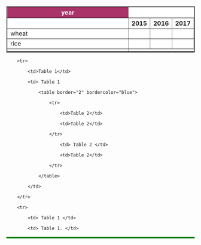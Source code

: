<!DOCTYPE html>
<html>
<head>
<title>My first dynamic html page</title>
</head>

<!--<style>
body {
background-image:url("http://n6.femoy.com/free/16853639_akf641_bqy261/pics/002.jpg");

background-size:cover;

}

</style>
<body>
<!--
<h1 style="text-align:center"> Dynamic-html:Master -->

<!--<div ID = divMesaage>
</div>
<p style="position:absolute;left:5%;top:17%;font-style:normal;font-weight:bold;font-size:50;color:white">
Topics in the book include


<ul>
<li> Scripting</li>
<li> css</li>
<li> animaltion</li>
<li> ...and many more</li>
</ul>
</p>
<div ID = divlearn style="postion:absolute;left:180;top:200;width:210;z-index:0;">
<p>
<!-- learn how to create effects -

<form>
<input type="text"
</p> -->
<!--
<style>
p ,h2{
    text-align:center;
    background-image:url("https://cdn.freecodecamp.org/curriculum/cat-photo-app/relaxing-cat.jpg");
    background-repeat:no-repeat;
    background-size:cover;
    }
    </style>
<h2> CatPhotoApp</h2>
<main>
<center>
  <a href="https://www.freecatphotoapp.com" > <img style="width:200px;"src="https://cdn.freecodecamp.org/curriculum/cat-photo-app/relaxing-cat.jpg" >  </a>
</center>


  <!--<img src="https://cdn.freecodecamp.org/curriculum/cat-photo-app/relaxing-cat.jpg" alt="A cute orange cat lying on its back."> -->
<!--
  <p>Kitty ipsum dolor sit amet, shed everywhere shed everywhere stretching attack your ankles chase the red dot, hairball run catnip eat the grass sniff.</p>
  <p>Purr jump eat the grass rip the couch scratched sunbathe, shed everywhere rip the couch sleep in the sink fluffy fur catnip scratched.</p>
</main>
<p> eieue
eieheheneuemeiejemwiemeiejjejeheheheh<br>
ejeueueee.rekru
ie
eienrrhhrhrhrhr
<pre> ieueee.ew
mwie
kee
eke
w
krhe
ejeu
ekjremi
ieeeeue
eie
e</pre>
<pre>euure
eie
rir
rr
ekerkeeje
ke
jeje
eke
je
je
r
je

<a href="https://www.google.com/setprefs?sig=0_J7oeNbIXKzArvdsvFm8FpdDT1K4%3D&amp;hl=hi&amp;source=homepage&amp;sa=X&amp;ved=0ahUKEwjO-P3byeH2AhWwF6YKHR_5D3AQ2ZgBCBg">हिन्दी</a>
<a href="/noname(5).html" > ok </a>
<a href="#top">Top</a> -->
<table border="2"style="background-color:white;">

<tr>



<th style="color:white;background-color:#AA336A;width:1000px;text-align:center;">year</th> 



</tr>

<tr>
<td> </td>


<th> 2015 </th>
<th> 2016 </th>
<th> 2017 </th>

</tr>

<td> wheat </td>
<td> </td>
<td> </td>
<td> </td>
</tr>
<tr>

<td> rice </td>
<td></td>
<td> </td>
<td> </td>
</tr>
<tr>
<td> </td>


</table>
<table border="2" bordercolor="green"> 

        <tr> 

            <td>Table 1</td> 

            <td> Table 1 

                <table border="2" bordercolor="blue"> 

                    <tr> 

                        <td>Table 2</td> 

                        <td>Table 2</td> 

                    </tr> 
<tr> 

                        <td> Table 2 </td> 

                        <td>Table 2</td> 

                    </tr> 

                </table> 

            </td> 

        </tr> 

        <tr> 

            <td> Table 1 </td> 

            <td> Table 1. </td> 

<!--
<table border="1px">
  <tr>
    <th>Company</th>
    <th>Contact</th>
    <th>Country</th>
  </tr>
  <tr>
    <td>Alfreds Futterkiste</td>
    <td>Maria Anders</td>
    <td>Germany</td>
  </tr>
  <tr>
    <td>Centro comercial Moctezuma</td>
    <td>Francisco Chang</td>
    <td>Mexico</td>
  </tr>
</table>
<table border="1px">
  <thead>
    <tr>
      <th>Month</th>
      <th>Savings</th>
    </tr>
  </thead>
  <tbody>
    <tr>
      <td>January</td>
      <td>$100</td>
    </tr>
    <tr>
      <td>February</td>
      <td>$80</td>
    </tr>
  </tbody>
  <tfoot>
    <tr>
      <td>Sum</td>
      <td>$180</td>
    </tr>
  </tfoot>
</table> -->




</body>



</html>

